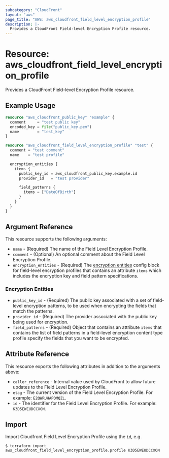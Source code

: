```yaml
---
subcategory: "CloudFront"
layout: "aws"
page_title: "AWS: aws_cloudfront_field_level_encryption_profile"
description: |-
  Provides a CloudFront Field-level Encryption Profile resource.
---
```


# Resource: aws_cloudfront_field_level_encryption_profile

Provides a CloudFront Field-level Encryption Profile resource.

## Example Usage

```terraform
resource "aws_cloudfront_public_key" "example" {
  comment     = "test public key"
  encoded_key = file("public_key.pem")
  name        = "test_key"
}

resource "aws_cloudfront_field_level_encryption_profile" "test" {
  comment = "test comment"
  name    = "test profile"

  encryption_entities {
    items {
      public_key_id = aws_cloudfront_public_key.example.id
      provider_id   = "test provider"

      field_patterns {
        items = ["DateOfBirth"]
      }
    }
  }
}
```

## Argument Reference

This resource supports the following arguments:

* `name` - (Required) The name of the Field Level Encryption Profile.
* `comment` - (Optional) An optional comment about the Field Level Encryption Profile.
* `encryption_entities` - (Required) The [encryption entities](#encryption-entities) config block for field-level encryption profiles that contains an attribute `items` which includes the encryption key and field pattern specifications.

### Encryption Entities

* `public_key_id` - (Required) The public key associated with a set of field-level encryption patterns, to be used when encrypting the fields that match the patterns.
* `provider_id` - (Required) The provider associated with the public key being used for encryption.
* `field_patterns` - (Required) Object that contains an attribute `items` that contains the list of field patterns in a field-level encryption content type profile specify the fields that you want to be encrypted.

## Attribute Reference

This resource exports the following attributes in addition to the arguments above:

* `caller_reference` - Internal value used by CloudFront to allow future updates to the Field Level Encryption Profile.
* `etag` - The current version of the Field Level Encryption Profile. For example: `E2QWRUHAPOMQZL`.
* `id` - The identifier for the Field Level Encryption Profile. For example: `K3D5EWEUDCCXON`.

## Import

Import Cloudfront Field Level Encryption Profile using the `id`, e.g.

```
$ terraform import aws_cloudfront_field_level_encryption_profile.profile K3D5EWEUDCCXON
```
